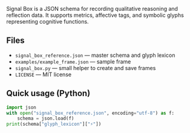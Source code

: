 Signal Box is a JSON schema for recording qualitative reasoning and reflection data.
It supports metrics, affective tags, and symbolic glyphs representing cognitive functions.

## Files
- `signal_box_reference.json` — master schema and glyph lexicon
- `examples/example_frame.json` — sample frame
- `signal_box.py` — small helper to create and save frames
- `LICENSE` — MIT license

## Quick usage (Python)
```python
import json
with open("signal_box_reference.json", encoding="utf-8") as f:
    schema = json.load(f)
print(schema["glyph_lexicon"]["⚡"])
